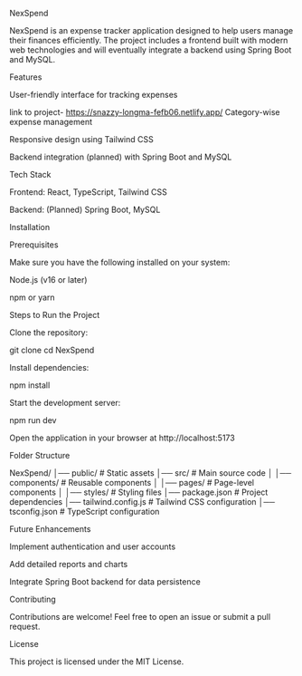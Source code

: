 NexSpend

NexSpend is an expense tracker application designed to help users manage their finances efficiently. The project includes a frontend built with modern web technologies and will eventually integrate a backend using Spring Boot and MySQL.

Features

User-friendly interface for tracking expenses

link to project- https://snazzy-longma-fefb06.netlify.app/
Category-wise expense management

Responsive design using Tailwind CSS

Backend integration (planned) with Spring Boot and MySQL

Tech Stack

Frontend: React, TypeScript, Tailwind CSS

Backend: (Planned) Spring Boot, MySQL

Installation

Prerequisites

Make sure you have the following installed on your system:

Node.js (v16 or later)

npm or yarn

Steps to Run the Project

Clone the repository:

git clone <repository-url>
cd NexSpend

Install dependencies:

npm install

Start the development server:

npm run dev

Open the application in your browser at http://localhost:5173

Folder Structure

NexSpend/
│── public/             # Static assets
│── src/                # Main source code
│   │── components/     # Reusable components
│   │── pages/         # Page-level components
│   │── styles/        # Styling files
│── package.json       # Project dependencies
│── tailwind.config.js # Tailwind CSS configuration
│── tsconfig.json      # TypeScript configuration

Future Enhancements

Implement authentication and user accounts

Add detailed reports and charts

Integrate Spring Boot backend for data persistence

Contributing

Contributions are welcome! Feel free to open an issue or submit a pull request.

License

This project is licensed under the MIT License.


